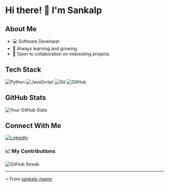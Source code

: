 # Hi there! 👋 I'm Sankalp

## About Me
- 💻 Software Developer
- 🌱 Always learning and growing
- 👯 Open to collaboration on interesting projects

## Tech Stack
<!-- You can customize these badges from https://shields.io -->
![Python](https://img.shields.io/badge/-Python-3776AB?style=flat-square&logo=Python&logoColor=white)
![JavaScript](https://img.shields.io/badge/-JavaScript-F7DF1E?style=flat-square&logo=javascript&logoColor=black)
![Git](https://img.shields.io/badge/-Git-F05032?style=flat-square&logo=git&logoColor=white)
![GitHub](https://img.shields.io/badge/-GitHub-181717?style=flat-square&logo=github)

## GitHub Stats
![Your GitHub Stats](https://github-readme-stats.vercel.app/api?username=sankalp-happy&show_icons=true&theme=dark)

## Connect With Me
[![LinkedIn](https://img.shields.io/badge/-LinkedIn-0077B5?style=flat-square&logo=LinkedIn&logoColor=white)](https://www.linkedin.com/in/sankalp-shankar-734007284/)

### 📈 My Contributions
![GitHub Streak](https://github-readme-streak-stats.herokuapp.com/?user=sankalp-happy&theme=dark)

---
⭐️ From [sankalp-happy](https://github.com/sankalp-happy)
